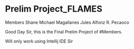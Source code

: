 
# Prelim Project_FLAMES
Members
Shane Michael Magallanes
Jules Alfonz R. Pecaoco

Good Day Sir, this is the Final Prelim Project of #Members.

Will only work using Intellij IDE Sir 



